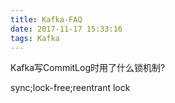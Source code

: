```yaml
---
title: Kafka-FAQ
date: 2017-11-17 15:33:16
tags: Kafka
---
```


Kafka写CommitLog时用了什么锁机制?

sync;lock-free;reentrant lock